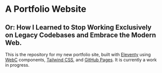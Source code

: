 # A Portfolio Website

## Or: How I Learned to Stop Working Exclusively on Legacy Codebases and Embrace the Modern Web.

This is the repository for my new portfolio site, built with [Eleventy](https://www.11ty.dev/) using [WebC](https://www.11ty.dev/docs/languages/webc/) components, [Tailwind CSS](https://tailwindcss.com/), and [GitHub Pages](https://pages.github.com/). It is currently a work in progress.